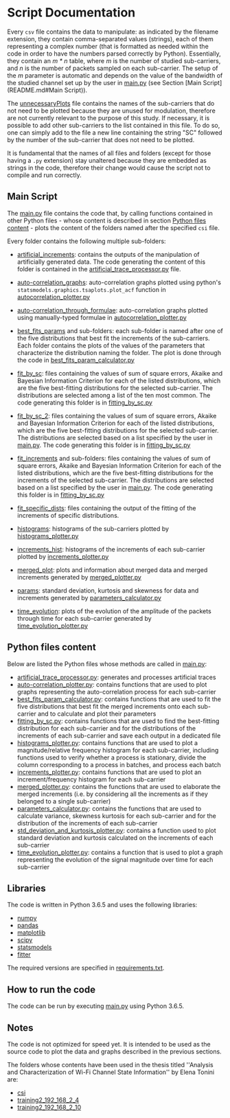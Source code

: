 # Script Documentation

Every `csv` file contains the data to manipulate: as
indicated by the filename extension, they contain
comma-separated values (strings), each of them representing
a complex number (that is formatted as needed within the code
in order to have the numbers parsed correctly
by Python).
Essentially, they contain an _m * n_ table,
where _m_ is the number of studied sub-carriers, and _n_
is the number of packets sampled on each sub-carrier.
The setup of the _m_ parameter is automatic and depends on the value
of the bandwidth of the studied channel set up by the user in
[main.py](main.py) (see Section [Main Script](README.md#Main Script)).

The [unnecessaryPlots](unnecessaryPlots) file contains the names of the
sub-carriers that do not need to be plotted because they
are unused for modulation, therefore are not currently
relevant to the purpose of this study.
If necessary, it is possible to add other sub-carriers to
the list contained in this file. To do so, one
can simply add to the file a new line containing the
string "SC" followed
by the number of the sub-carrier that does not need to be
plotted.

It is fundamental that the names of all files and folders
(except for those having a `.py` extension) stay unaltered
because they are embedded as strings in the code,
therefore their change would cause the script not to compile
and run correctly.

## Main Script

The [main.py](main.py) file contains the code that, by
calling functions contained in other Python files -
whose content is described in section
[Python files content](README.md#python-files-content) -
plots the content of the folders named after the specified
`csi` file.

Every folder contains the following multiple sub-folders:

* [artificial_increments](artificial_increments):
  contains the outputs of the manipulation of artificially generated
  data. The code generating the content of this folder is contained
  in the [artificial_trace_processor.py](artificial_trace_processor.py) file.

* [auto-correlation_graphs](auto-correlation_graphs):
  auto-correlation graphs plotted using python's
  `statsmodels.graphics.tsaplots.plot_acf` function in
  [autocorrelation_plotter.py](autocorrelation_plotter.py)

* [auto-correlation_through_formulae](auto-correlation_through_formulae):
  auto-correlation graphs plotted using manually-typed formulae in
  [autocorrelation_plotter.py](autocorrelation_plotter.py)

* [best_fits_params](best_fits_params) and sub-folders: each sub-folder
  is named after one of the five distributions that best fit the increments
  of the sub-carriers. Each folder contains the plots of the values of
  the parameters that characterize the distribution naming the folder.
  The plot is done through the code in [best_fits_param_calculator.py](best_fits_param_calculator.py)

* [fit_by_sc](fit_by_sc): files containing the values of sum of square
  errors, Akaike and Bayesian Information Criterion for each of the
  listed distributions, which are the five best-fitting distributions
  for the selected sub-carrier. The distributions are selected among
  a list of the ten most common. The code generating this folder
  is in [fitting_by_sc.py](fitting_by_sc.py)

* [fit_by_sc_2](fit_by_sc_2): files containing the values of sum of square
  errors, Akaike and Bayesian Information Criterion for each of the
  listed distributions, which are the five best-fitting distributions
  for the selected sub-carrier. The distributions are selected based
  on a list specified by the user in [main.py](main.py). The code
  generating this folder is in [fitting_by_sc.py](fitting_by_sc.py)

* [fit_increments](fit_increments) and sub-folders: files containing the values of sum of square
  errors, Akaike and Bayesian Information Criterion for each of the
  listed distributions, which are the five best-fitting distributions
  for the increments of the selected sub-carrier.
  The distributions are selected based
  on a list specified by the user in [main.py](main.py). The code
  generating this folder is in [fitting_by_sc.py](fitting_by_sc.py)

* [fit_specific_dists](fit_specific_dists): files containing the
  output of the fitting of the increments of specific distributions.

* [histograms](histograms): histograms of the sub-carriers plotted
  by [histograms_plotter.py](histograms_plotter.py)

* [increments_hist](increments_hist): histograms of the increments
  of each sub-carrier plotted by [increments_plotter.py](increments_plotter.py)

* [merged_plot](merged_plot): plots and information about merged data
  and merged increments generated by [merged_plotter.py](merged_plotter.py)

* [params](params): standard deviation, kurtosis and skewness for
  data and increments generated by [parameters_calculator.py](parameters_calculator.py)

* [time_evolution](time_evolution): plots of the evolution of the
  amplitude of the packets through time for each sub-carrier generated
  by [time_evolution_plotter.py](time_evolution_plotter.py)

## Python files content

Below are listed the Python files whose methods are called
in [main.py](main.py):

* [artificial_trace_processor.py](artificial_trace_processor.py):
  generates and processes artificial traces
* [auto-correlation_plotter.py](autocorrelation_plotter.py):
  contains functions that are used to plot graphs representing
  the auto-correlation process for each sub-carrier
* [best_fits_param_calculator.py](best_fits_param_calculator.py):
  contains functions that are used to fit the five distributions
  that best fit the merged increments onto each sub-carrier
  and to calculate and plot their parameters
* [fitting_by_sc.py](fitting_by_sc.py): contains functions that
  are used to find the best-fitting distribution for each
  sub-carrier and for the distributions of the increments
  of each sub-carrier and save each output in a dedicated file
* [histograms_plotter.py](histograms_plotter.py): contains functions that are used
  to plot a magnitude/relative frequency histogram
  for each sub-carrier, including functions used to verify
  whether a process is stationary, divide the column
  corresponding to a process in batches, and process each batch
* [increments_plotter.py](increments_plotter.py): contains functions that are used
  to plot an increment/frequency histogram
  for each sub-carrier
* [merged_plotter.py](merged_plotter.py): contains the functions
  that are used to elaborate the merged increments (i.e. by
  considering all the increments as if they belonged to a single
  sub-carrier)
* [parameters_calculator.py](parameters_calculator.py): contains
  the functions that are used to calculate variance, skewness
  kurtosis for each sub-carrier and for the distribution of
  the increments of each sub-carrier
* [std_deviation_and_kurtosis_plotter.py](std_deviation_and_kurtosis_plotter.py):
  contains a function used to plot standard deviation and kurtosis
  calculated on the increments of each sub-carrier
* [time_evolution_plotter.py](time_evolution_plotter.py): contains a function that is used
  to plot a graph representing the evolution of the signal
  magnitude over time for each sub-carrier

## Libraries

The code is written in Python 3.6.5 and uses the following libraries:

* [numpy](https://www.numpy.org/)
* [pandas](https://pandas.pydata.org/)
* [matplotlib](https://matplotlib.org/)
* [scipy](https://www.scipy.org/)
* [statsmodels](https://www.statsmodels.org/stable/index.html)
* [fitter](https://github.com/cokelaer/fitter)

The required versions are specified in [requirements.txt](requirements.txt).

## How to run the code

The code can be run by executing [main.py](main.py) using Python 3.6.5.

## Notes

The code is not optimized for speed yet.
It is intended to be used as the source code to plot the data and graphs
described in the previous sections.

The folders whose contents have been used in the thesis titled
''Analysis and Characterization of Wi-Fi Channel State Information''
by Elena Tonini are:

* [csi](csi)
* [training2_192_168_2_4](training2_192_168_2_4)
* [training2_192_168_2_10](training2_192_168_2_10)
